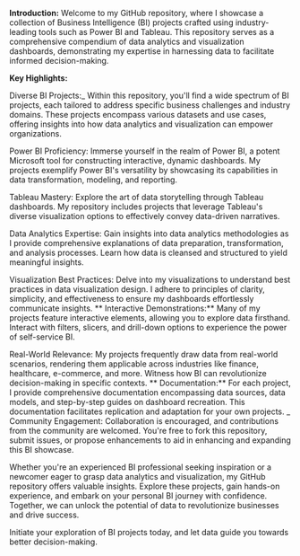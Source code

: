 **Introduction:** Welcome to my GitHub repository, where I showcase a collection of Business Intelligence (BI) projects crafted using industry-leading tools such as Power BI and Tableau. This repository serves as a comprehensive compendium of data analytics and visualization dashboards, demonstrating my expertise in harnessing data to facilitate informed decision-making.

**Key Highlights:**

Diverse BI Projects:_ Within this repository, you'll find a wide spectrum of BI projects, each tailored to address specific business challenges and industry domains. These projects encompass various datasets and use cases, offering insights into how data analytics and visualization can empower organizations.

Power BI Proficiency: Immerse yourself in the realm of Power BI, a potent Microsoft tool for constructing interactive, dynamic dashboards. My projects exemplify Power BI's versatility by showcasing its capabilities in data transformation, modeling, and reporting.

Tableau Mastery: Explore the art of data storytelling through Tableau dashboards. My repository includes projects that leverage Tableau's diverse visualization options to effectively convey data-driven narratives.

Data Analytics Expertise: Gain insights into data analytics methodologies as I provide comprehensive explanations of data preparation, transformation, and analysis processes. Learn how data is cleansed and structured to yield meaningful insights.

Visualization Best Practices: Delve into my visualizations to understand best practices in data visualization design. I adhere to principles of clarity, simplicity, and effectiveness to ensure my dashboards effortlessly communicate insights. ** Interactive Demonstrations:** Many of my projects feature interactive elements, allowing you to explore data firsthand. Interact with filters, slicers, and drill-down options to experience the power of self-service BI.

Real-World Relevance: My projects frequently draw data from real-world scenarios, rendering them applicable across industries like finance, healthcare, e-commerce, and more. Witness how BI can revolutionize decision-making in specific contexts. ** Documentation:** For each project, I provide comprehensive documentation encompassing data sources, data models, and step-by-step guides on dashboard recreation. This documentation facilitates replication and adaptation for your own projects. _ Community Engagement: Collaboration is encouraged, and contributions from the community are welcomed. You're free to fork this repository, submit issues, or propose enhancements to aid in enhancing and expanding this BI showcase.

Whether you're an experienced BI professional seeking inspiration or a newcomer eager to grasp data analytics and visualization, my GitHub repository offers valuable insights. Explore these projects, gain hands-on experience, and embark on your personal BI journey with confidence. Together, we can unlock the potential of data to revolutionize businesses and drive success.

Initiate your exploration of BI projects today, and let data guide you towards better decision-making.
